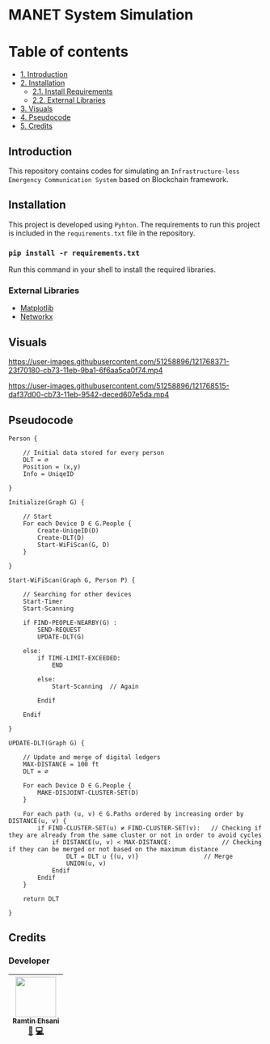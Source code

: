 # MANET System Simulation
# Table of contents
- [1. Introduction](#introduction)
- [2. Installation](#installation)
	- [2.1. Install Requirements](#command)	
	- [2.2. External Libraries](#lib)
- [3. Visuals](#visuals)
- [4. Pseudocode](#pseudocode)
- [5. Credits](#credits)


## Introduction <a name="introduction"></a>
This repository contains codes for simulating an `Infrastructure-less Emergency Communication System` based on Blockchain framework.

## Installation <a name="installation"></a>
This project is developed using `Pyhton`. The requirements to run this project is included in the `requirements.txt` file in the repository.
### `pip install -r requirements.txt` <a name="command"></a>
Run this command in your shell to install the required libraries.

### External Libraries <a name="lib"></a>
- [Matplotlib]
- [Networkx]

## Visuals <a name="visuals"></a>

https://user-images.githubusercontent.com/51258896/121768371-23f70180-cb73-11eb-9ba1-6f6aa5ca0f74.mp4

https://user-images.githubusercontent.com/51258896/121768515-daf37d00-cb73-11eb-9542-deced607e5da.mp4

## Pseudocode <a name="pseudocode"></a>
```
Person {

	// Initial data stored for every person
	DLT = ∅
	Position = (x,y)
	Info = UniqeID

}

Initialize(Graph G) {

	// Start
	For each Device D ∈ G.People {
	    Create-UniqeID(D)
	    Create-DLT(D)
	    Start-WiFiScan(G, D)
	}

}

Start-WiFiScan(Graph G, Person P) {

	// Searching for other devices
	Start-Timer
	Start-Scanning

	if FIND-PEOPLE-NEARBY(G) :
		SEND-REQUEST
		UPDATE-DLT(G)

	else:
		if TIME-LIMIT-EXCEEDED:
			END

		else:
			Start-Scanning	// Again

		Endif

	Endif

}

UPDATE-DLT(Graph G) {

	// Update and merge of digital ledgers
	MAX-DISTANCE = 100 ft
	DLT = ∅

	For each Device D ∈ G.People {
	    MAKE-DISJOINT-CLUSTER-SET(D)
	}

	For each path (u, v) ∈ G.Paths ordered by increasing order by DISTANCE(u, v) {
	    if FIND-CLUSTER-SET(u) ≠ FIND-CLUSTER-SET(v):	// Checking if they are already from the same cluster or not in order to avoid cycles
	    	if DISTANCE(u, v) < MAX-DISTANCE:              // Checking if they can be merged or not based on the maximum distance
	    		DLT = DLT ∪ {(u, v)}	              // Merge
	    		UNION(u, v)
	    	Endif
	    Endif
	}
	    		
	return DLT

}
```

## Credits <a name="credits"></a>
### Developer
<!-- ALL-CONTRIBUTORS-LIST:START - Do not remove or modify this section -->
| [<img src="https://avatars.githubusercontent.com/u/51258896?v=3" width="80px;"/><br /><sub>Ramtin Ehsani</sub>](https://github.com/ramtin-ehsani)<br />[📖](https://github.com/risc-lab/MANET-Emergency-Communication-System/commits?author=ramtin-ehsani) [💻](https://github.com/risc-lab/MANET-Emergency-Communication-System/commits?author=ramtin-ehsani) |
| :---: |
<!-- ALL-CONTRIBUTORS-LIST:END -->

[Matplotlib]: <https://matplotlib.org/>
[Networkx]: <https://networkx.org/>
